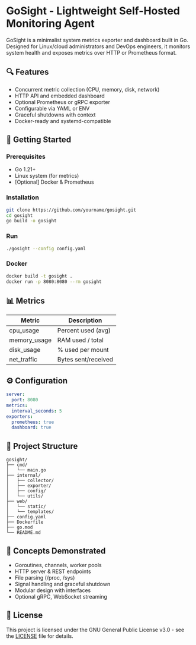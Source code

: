 # GoSight - Lightweight Self-Hosted Monitoring Agent

GoSight is a minimalist system metrics exporter and dashboard built in Go. Designed for Linux/cloud administrators and DevOps engineers, it monitors system health and exposes metrics over HTTP or Prometheus format.

## 🔍 Features

- Concurrent metric collection (CPU, memory, disk, network)
- HTTP API and embedded dashboard
- Optional Prometheus or gRPC exporter
- Configurable via YAML or ENV
- Graceful shutdowns with context
- Docker-ready and systemd-compatible

## 🚀 Getting Started

### Prerequisites

- Go 1.21+
- Linux system (for metrics)
- \[Optional\] Docker & Prometheus

### Installation

```bash
git clone https://github.com/yourname/gosight.git
cd gosight
go build -o gosight
```

### Run

```bash
./gosight --config config.yaml
```

### Docker

```bash
docker build -t gosight .
docker run -p 8080:8080 --rm gosight
```

## 📊 Metrics

| Metric         | Description              |
|----------------|--------------------------|
| cpu_usage      | Percent used (avg)       |
| memory_usage   | RAM used / total         |
| disk_usage     | % used per mount         |
| net_traffic    | Bytes sent/received      |

## ⚙️ Configuration

```yaml
server:
  port: 8080
metrics:
  interval_seconds: 5
exporters:
  prometheus: true
  dashboard: true
```

## 📂 Project Structure

```
gosight/
├── cmd/
│   └── main.go
├── internal/
│   ├── collector/
│   ├── exporter/
│   ├── config/
│   └── utils/
├── web/
│   └── static/
│   └── templates/
├── config.yaml
├── Dockerfile
├── go.mod
└── README.md
```

## 🧠 Concepts Demonstrated

- Goroutines, channels, worker pools
- HTTP server & REST endpoints
- File parsing (/proc, /sys)
- Signal handling and graceful shutdown
- Modular design with interfaces
- Optional gRPC, WebSocket streaming

## 📜 License

This project is licensed under the GNU General Public License v3.0 - see the [LICENSE](LICENSE) file for details.

